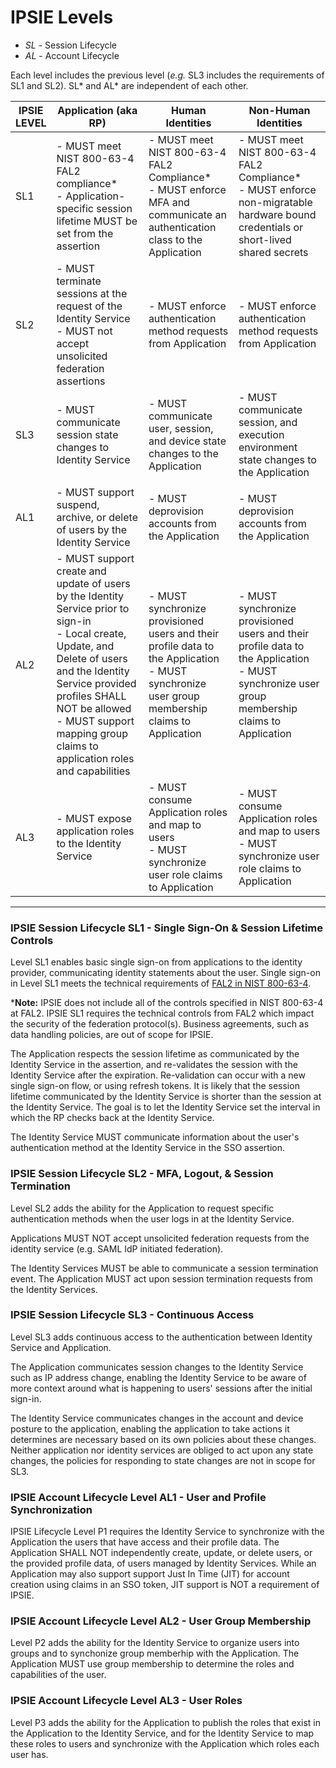 # IPSIE Levels

- *SL* - Session Lifecycle
- *AL* - Account Lifecycle

Each level includes the previous level (_e.g._ SL3 includes the requirements of SL1 and SL2). SL* and AL* are independent of each other.

| IPSIE<br>LEVEL|   Application (aka RP)                                                 |  Human Identities                                                                                             | Non-Human Identities |
|---------------|----------------------------------------------------------------------------|----------------------------------------------------------------------------------------------------------------|----------------------------------------------------------------------------------------------------------------|
| SL1           |   - MUST meet NIST 800-63-4 FAL2 compliance* <br>- Application-specific session lifetime MUST be set from the assertion | - MUST meet NIST 800-63-4 FAL2 Compliance* <br> - MUST enforce MFA and communicate an authentication class to the Application | - MUST meet NIST 800-63-4 FAL2 Compliance* <br> - MUST enforce non-migratable hardware bound credentials or short-lived shared secrets |
| SL2           |  - MUST terminate sessions at the request of the Identity Service <br> - MUST not accept unsolicited federation assertions| - MUST enforce authentication method requests from Application | - MUST enforce authentication method requests from Application |
| SL3           |  - MUST communicate session state changes to Identity Service | - MUST communicate user, session, and device state changes to the Application | - MUST communicate session, and execution environment state changes to the Application |
|||||
| AL1           | - MUST support suspend, archive, or delete of users by the Identity Service | - MUST deprovision accounts from the Application|- MUST deprovision accounts from the Application|
| AL2           |  - MUST support create and update of users by the Identity Service prior to sign-in <br>- Local create, Update, and Delete of users and the Identity Service provided profiles SHALL NOT be allowed <br>- MUST support mapping group claims to application roles and capabilities |- MUST synchronize provisioned users and their profile data to the Application <br> - MUST synchronize user group membership claims to Application | - MUST synchronize provisioned users and their profile data to the Application <br> - MUST synchronize user group membership claims to Application |
| AL3           |  - MUST expose application roles to the Identity Service | - MUST consume Application roles and map to users<br> - MUST synchronize user role claims to Application | - MUST consume Application roles and map to users<br> - MUST synchronize user role claims to Application |
-----

### IPSIE Session Lifecycle SL1 - Single Sign-On & Session Lifetime Controls

Level SL1 enables basic single sign-on from applications to the identity provider, communicating identity statements about the user. Single sign-on in Level SL1 meets the technical requirements of [FAL2 in NIST 800-63-4](https://pages.nist.gov/800-63-4/sp800-63c/fal/). 

***Note:** IPSIE does not include all of the controls specified in NIST 800-63-4 at FAL2.  IPSIE SL1 requires the technical controls from FAL2 which impact the security of the federation protocol(s).  Business agreements, such as data handling policies, are out of scope for IPSIE. 

The Application respects the session lifetime as communicated by the Identity Service in the assertion, and re-validates the session with the Identity Service after the expiration. Re-validation can occur with a new single sign-on flow, or using refresh tokens. It is likely that the session lifetime communicated by the Identity Service is shorter than the session at the Identity Service. The goal is to let the Identity Service set the interval in which the RP checks back at the Identity Service.

The Identity Service MUST communicate information about the user's authentication method at the Identity Service in the SSO assertion.

### IPSIE Session Lifecycle SL2 - MFA, Logout, & Session Termination

Level SL2 adds the ability for the Application to request specific authentication methods when the user logs in at the Identity Service.

Applications MUST NOT accept unsolicited federation requests from the identity service (e.g. SAML IdP initiated federation).

The Identity Services MUST be able to communicate a session termination event.  The Application MUST act upon session termination requests from the Identity Services.

### IPSIE Session Lifecycle SL3 - Continuous Access

Level SL3 adds continuous access to the authentication between Identity Service and Application.

The Application communicates session changes to the Identity Service such as IP address change, enabling the Identity Service to be aware of more context around what is happening to users' sessions after the initial sign-in.

The Identity Service communicates changes in the account and device posture to the application, enabling the application to take actions it determines are necessary based on its own policies about these changes.  Neither application nor identity services are obliged to act upon any state changes, the policies for responding to state changes are not in scope for SL3.

### IPSIE Account Lifecycle Level AL1 - User and Profile Synchronization

IPSIE Lifecycle Level P1 requires the Identity Service to synchronize with the Application the users that have access and their profile data. The Application SHALL NOT independently create, update, or delete users, or the provided profile data, of users managed by Identity Services. While an Application may also support support Just In Time (JIT) for account creation using claims in an SSO token, JIT support is NOT a requirement of IPSIE.

### IPSIE Account Lifecycle Level AL2 - User Group Membership 

Level P2 adds the ability for the Identity Service to organize users into groups and to synchonize group memberhip with the Application. The Application MUST use group membership to determine the roles and capabilities of the user.

### IPSIE Account Lifecycle Level AL3 - User Roles

Level P3 adds the ability for the Application to publish the roles that exist in the Application to the Identity Service, and for the Identity Service to map these roles to users and synchronize with the Application which roles each user has.
